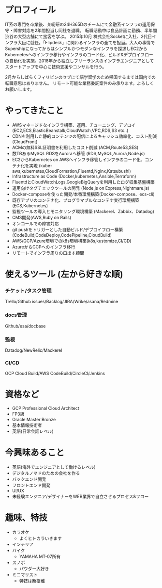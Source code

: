 # プロフィール
IT系の専門を卒業後、某総研の24H365Dのチームにて金融系インフラの運用保守・障害対応を2年間担当し同社を退職。
転職活動中は良品計画に勤務、半年間渋谷の大型店舗にて接客を学ぶ。
2015年10月 株式会社Socketに入社、2代目インフラ大臣に就任。「Flipdesk」に関わるインフラの全てを担当。大人の事情でSupershipになってからはシンプルかつモダンなインフラを探求しEC2からKubernetesへのインフラ移行やインフラのコード化、ビルド&デプロイフローの自動化を実施。2018年から独立しフリーランスのインフラエンジニアとしてスタートアップを中心に技術支援やコンサルを行う。

2月からしばらくフィリピンのセブにて語学留学のため帰国するまでは国内での転職意思はありません。
リモート可能な業務委託案件のみ承ります。よろしくお願いします。

# やってきたこと
- AWSマネージドなインフラ構築、運用、チューニング、デプロイ (EC2,ECS,ElasticBeanstalk,CloudWatch,VPC,RDS,S3 etc..)
- CDNを利用した静的コンテンツの配信によるキャッシュ効率化、コスト削減 (CloudFront)
- ACMの無料SSL証明書を利用したコスト削減 (ACM,Route53,SES)
- 数TBあるMySQL RDSをAuroraへ移管 (RDS,MySQL,Aurora,Node.js)
- EC2からKubernetes on AWSへインフラ移管しインフラのコード化、コンテナ化を実現 (kube-aws,kubernetes,CloudFormation,Fluentd,Nginx,Katsubushi)
- Infrastructure as Code (Docker,kubernetes,Ansible,Terraform)
- FluentdとCloudWatchLogs,GoogleBigQueryを利用したログ収集基盤構築
- 運用向けタグチェックツールの開発 (Node.js on Express,Nightmare.js)
- Docker-composeを使った開発/本番環境構築(Docker-compose、ecs-cli)
- 既存アプリのコンテナ化、プログラマブルなコンテナ実行環境構築(ECS,Kubernetes)
- 監視ツールの導入とモニタリング環境構築 (Mackerel、Zabbix、Datadog)
- CMS開発(AWS,Ruby on Rails)
- オンコールでの障害対応
- git pushをトリガーとした自動ビルド/デプロイフロー構築(CodeBuild,CodeDeploy,CodePipeline,CloudBuild)
- AWS/GCP/Azure環境でのk8s環境構築(k8s,kustomize,CI/CD)
- AzureからGCPへのインフラ移行
- リモートでインフラ周りの口出す顧問

# 使えるツール (左から好きな順)
### チケット/タスク管理
Trello/Github issues/Backlog/JIRA/Wrike/asana/Redmine

### docs管理
Github/esa/docbase

### 監視
Datadog/NewRelic/Mackerel

### CI/CD
GCP Cloud Build/AWS CodeBuild/CircleCI/Jenkins

# 資格など
- GCP Professional Cloud Architect
- FP3級
- Oracle Master Bronze
- 基本情報技術者
- 英語(日常会話レベル)

# 今興味あること
- 英語(海外でエンジニアとして働けるレベル)
- デジタルノマドのための会社を作る
- バックエンド開発
- フロントエンド開発
- UI/UX
- 未経験エンジニア/デザイナーをWEB業界で自立させるプロセス&フロー

# 趣味、特技
- カラオケ
  - よくヒトカラいきます
- インテリア
- バイク
  - YAMAHA MT-07所有
- スノボ
  - パウダー大好き
- ミニマリスト
  - 特技は断捨離
